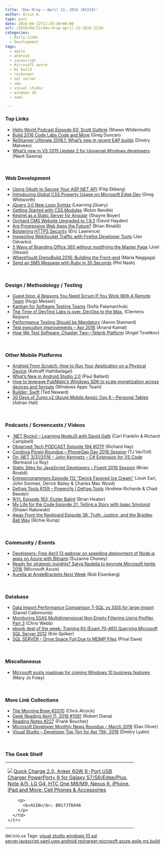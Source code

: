 ```yaml
---
title: 'Dew Drop – April 12, 2016 (#2228)'
author: Alvin A.
type: post
date: 2016-04-12T11:29:36+00:00
url: /2016/04/12/dew-drop-april-12-2016-2228/
categories:
  - Daily Links
  - Development
tags:
  - agile
  - android
  - javascript
  - microsoft azure
  - ms build
  - resharper
  - sql server
  - uwp
  - visual studio
  - windows 10
  - xaml

---
```

### <a name="top"></a>Top Links

  * <a href="http://hwpod.libsyn.com/episode-63-scott-guthrie" target="_blank">Hello World Podcast Episode 63: Scott Guthrie</a> (Shawn Wildermuth)
  * <a href="https://channel9.msdn.com/coding4fun/blog/Build-2016-Code-Labs-Code-and-More?WT.mc_id=DX_MVP4025064" target="_blank">Build 2016 Code Labs Code and More</a> (Greg Duncan)
  * <a href="http://blog.jetbrains.com/dotnet/2016/04/11/resharper-ultimate-2016-1-whats-new-in-recent-eap-builds/" target="_blank">ReSharper Ultimate 2016.1: What’s new in recent EAP builds</a> (Dmitry Matveev)
  * <a href="https://blogs.msdn.microsoft.com/visualstudio/2016/04/11/whats-new-in-vs-2015-update-2-for-universal-windows-developers/" target="_blank">What’s new in VS 2015 Update 2 for Universal Windows developers</a> (Navit Saxena)

&nbsp;

### <a name="web"></a>Web Development

  * <a href="http://www.filipekberg.se/2016/04/12/oauth-secure-asp-dot-net-api/" target="_blank">Using OAuth to Secure Your ASP.NET API</a> (Filip Ekberg)
  * <a href="https://blogs.windows.com/msedgedev/2016/04/11/css-usage-platform-data/?WT.mc_id=DX_MVP4025064" target="_blank">Introducing Global CSS Property Usage on Microsoft Edge Dev</a> (Greg Whitworth)
  * <a href="http://feedproxy.google.com/~r/LearningJquery/~3/ldBhyLdfnHY/jquery-3-0-new-loop-syntax" target="_blank">jQuery 3.0 New Loop Syntax</a> (Learning jQuery)
  * <a href="https://css-tricks.com/css-modules-part-2-getting-started/" target="_blank">Getting Started with CSS Modules</a> (Robin Rendle)
  * <a href="http://feedproxy.google.com/~r/Tattoocoder/~3/nExbsZuj-qQ/" target="_blank">Kestrel as a Static Server for Angular</a> (Shayne Boyer)
  * <a href="http://www.davidhayden.me:80/blog/orchard-cms-website-upgraded-to-1-9-3" target="_blank">Orchard CMS Website Upgraded to 1.9.3</a> (David Hayden)
  * <a href="http://developer.telerik.com/featured/are-progressive-web-apps-future/" target="_blank">Are Progressive Web Apps the Future?</a> (Brian Rinaldi)
  * <a href="https://textslashplain.com/2016/04/11/bolstering-https-security/" target="_blank">Bolstering HTTPS Security</a> (Eric Lawrence)
  * <a href="http://feedproxy.google.com/~r/SoftwareIsHard/~3/zxtVv_K_pus/" target="_blank">Inspecting WebSocket Traffic with Firefox Developer Tools</a> (Jan Odvarko)
  * <a href="http://www.collabshow.com/2016/04/11/5-ways-of-branding-office-365-without-modifying-the-master-page/" target="_blank">5 Ways of Branding Office 365 without modifying the Master Page</a> (Joel Oleson)
  * <a href="https://blogs.msdn.microsoft.com/webdev/2016/04/11/whereyouat-demobuild-2016-building-the-front-end/" target="_blank">WhereYouAt DemoBuild 2016: Building the Front-end</a> (Maria Naggaga)
  * <a href="http://twilioinc.wpengine.com/2016/04/send-an-sms-message-with-ruby-in-30-seconds.html" target="_blank">Send an SMS Message with Ruby in 30 Seconds</a> (Phil Nash)

&nbsp;

### <a name="design"></a>Design / Methodology / Testing

  * <a href="http://www.benlinders.com/2016/guest-blog-4-reasons-you-need-scrum-if-you-work-with-a-remote-team/" target="_blank">Guest blog: 4 Reasons You Need Scrum If You Work With A Remote Team</a> (Hugo Messer)
  * <a href="https://www.stickyminds.com/article/kanban-software-testing-teams" target="_blank">Kanban for Software Testing Teams</a> (Sofía Palamarchuk)
  * <a href="http://feedproxy.google.com/~r/clemensreijnen/qzrF/~3/lQ_UkGrD2aQ/post.aspx" target="_blank">The Time of DevTest Labs is over. DevOps to the Max.</a> (Clemens Reijnen)
  * <a href="https://petabridge.com/blog/performance-testing-mandatory/" target="_blank">Performance Testing Should be Mandatory</a> (Aaron Stannard)
  * <a href="https://blogs.msdn.microsoft.com/visualstudioalm/2016/04/11/test-execution-improvements-apr-2016/" target="_blank">Test execution improvements – Apr 2016</a> (Anand Kamat)
  * <a href="https://tracking.feedpress.it/link/10828/3057297" target="_blank">How We Test Software: Chapter Two—Telerik Platform</a> (Angel Tsvetkov)

&nbsp;

### <a name="mobile"></a>Other Mobile Platforms

  * <a href="http://code.tutsplus.com/tutorials/android-from-scratch-how-to-run-your-application-on-a-physical-device--cms-26219" target="_blank">Android From Scratch: How to Run Your Application on a Physical Device</a> (Ashraff Hathibelagal)
  * <a href="http://www.wintellect.com/devcenter/paulballard/whats-new-android-studio-2-0" target="_blank">What’s New in Android Studio 2.0</a> (Paul Ballard)
  * <a href="https://blogs.windows.com/buildingapps/2016/04/11/how-to-leverage-pubmatics-windows-sdk-to-scale-monetization-across-devices-and-formats/?WT.mc_id=DX_MVP4025064" target="_blank">How to leverage PubMatic’s Windows SDK to scale monetization across devices and formats</a> (Windows Apps Team)
  * <a href="http://blogs.tedneward.com/patterns/Builder-Swift/" target="_blank">Builder: Swift</a> (Ted Neward)
  * <a href="https://shellmonger.com/2016/04/11/30-days-of-zumo-v2-azure-mobile-apps-day-6-personal-tables/" target="_blank">30 Days of Zumo.v2 (Azure Mobile Apps): Day 6 – Personal Tables</a> (Adrian Hall)

&nbsp;

### <a name="podcasts"></a>Podcasts / Screencasts / Videos

  * <a href="http://www.dotnetrocks.com/default.aspx?ShowNum=1281" target="_blank">.NET Rocks! &#8211; Learning NodeJS with David Gatti</a> (Carl Franklin & Richard Campbell)
  * <a href="http://www.windowsobserver.com/2016/04/11/observed-tech-podcast-episode-194-otp/" target="_blank">Observed Tech PODCAST Episode 194 #OTP</a> (Richard Hay)
  * <a href="http://developer.telerik.com/content-types/video/cordova-plugin-roundup-2/" target="_blank">Cordova Plugin Roundup – PhoneGap Day 2016 Session</a> (TJ VanToll)
  * <a href="https://blogs.msdn.microsoft.com/dotnet/2016/04/11/on-net-3312016-john-kemnetz-c-extension-for-vs-code/" target="_blank">On .NET 3/31/2016 – John Kemnetz – C# Extension for VS Code</a> (Bertrand Le Roy)
  * <a href="http://developer.telerik.com/content-types/video/static-sites-javascript-developers-fluent-2016-session/" target="_blank">Static Sites for JavaScript Developers – Fluent 2016 Session</a> (Brian Rinaldi)
  * <a href="http://entreprogrammers.com/episode-112-derick-favored-ice-cream/" target="_blank">Entreprogrammers Episode 112 “Derick Favored Ice Cream”</a> (Josh Earl, John Sonmez, Derick Bailey & Charles Max Wood)
  * <a href="https://channel9.msdn.com/Shows/Defrag-Tools/Defrag-Tools-159-Powercfg?WT.mc_id=DX_MVP4025064" target="_blank">Defrag Tools #159 &#8211; Powercfg | Defrag Tools</a> (Andrew Richards & Chad Beeder)
  * <a href="http://riyl.podbean.com/e/episode-163-eszter-balint/" target="_blank">RiYL Episode 163: Eszter Balint</a> (Brian Heater)
  * <a href="http://www.mylifeforthecode.com/episode-21-telling-a-story-with-isaac-smolund/" target="_blank">My Life for the Code Episode 21: Telling a Story with Isaac Smolund</a> (Shawn Rakowski)
  * <a href="http://awayfromthekeyboard.com/2016/04/11/truth-justice-and-the-bradley-ball-way/" target="_blank">Away From the Keyboard Episode 38: Truth, Justice, and the Bradley Ball Way</a> (Richie Rump)

&nbsp;

### <a name="events"></a>Community / Events

  * <a href="http://blogs.microsoft.com/firehose/2016/04/11/developers-free-april-13-webinar-on-speeding-deployment-of-node-js-apps-on-azure-with-bitnami/" target="_blank">Developers: Free April 13 webinar on speeding deployment of Node.js apps on Azure with Bitnami</a> (Suzanne Choney)
  * <a href="https://azure.microsoft.com/blog/ready-for-strategic-insights-satya-nadella-to-keynote-microsoft-ignite-2016/" target="_blank">Ready for strategic insights? Satya Nadella to keynote Microsoft Ignite 2016</a> (Microsoft Azure)
  * <a href="http://eisenbergeffect.bluespire.com/aurelia-at-anglebrackets-next-week/" target="_blank">Aurelia at AngleBrackets Next Week</a> (Rob Eisenberg)

&nbsp;

### <a name="sql"></a>Database

  * <a href="http://feedproxy.google.com/~r/MSSQLTips-LatestSqlServerTips/~3/qrtP2Jya8y8/tip.asp" target="_blank">Data Import Performance Comparison T-SQL vs SSIS for large import</a> (Daniel Calbimonte)
  * <a href="https://blog.crossjoin.co.uk/2016/04/11/monitoring-ssas-multidimensional-non-empty-filtering-using-profiler-part-3/" target="_blank">Monitoring SSAS Multidimensional Non Empty Filtering Using Profiler, Part 3</a> (Chris Webb)
  * <a href="https://blogs.msdn.microsoft.com/microsoft_press/2016/04/11/ebook-deal-of-the-week-training-kit-exam-70-461-querying-microsoft-sql-server-2012-2/" target="_blank">ebook deal of the week: Training Kit (Exam 70-461) Querying Microsoft SQL Server 2012</a> (Kim Spilker)
  * <a href="http://blog.sqlauthority.com/2016/04/12/sql-server-drive-space-full-eue-mdmp-files/" target="_blank">SQL SERVER – Drive Space Full Due to MDMP Files</a> (Pinal Dave)

&nbsp;

### <a name="misc"></a>Miscellaneous

  * <a href="http://zdnet.com.feedsportal.com/c/35462/f/675660/s/4edd8851/sc/28/l/0L0Szdnet0N0Carticle0Cmicrosoft0Eposts0Eroadmap0Efor0Ecoming0Ewindows0E10A0Ebusiness0Efeatures0C0Tftag0FRSSbaffb68/story01.htm" target="_blank">Microsoft posts roadmap for coming Windows 10 business features</a> (Mary Jo Foley)

&nbsp;

### <a name="links"></a>More Link Collections

  * <a href="http://feedproxy.google.com/~r/ReflectivePerspective/~3/ta5qiK8J15g/" target="_blank">The Morning Brew #2070</a> (Chris Alcock)
  * <a href="http://feeds.regulargeek.com/~r/RegularGeek/~3/Pg87WWjP1O0/" target="_blank">Geek Reading April 11, 2016 #1081</a> (Robert Diana)
  * <a href="http://www.frankysnotes.com/2016/04/reading-notes-227.html" target="_blank">Reading Notes #227</a> (Frank Boucher)
  * <a href="http://www.microsoft.com/en-gb/developers/articles/week02apr16/microsoft-developer-monthly-news-roundup-march-2016" target="_blank">Microsoft Developer Monthly News Roundup – March 2016</a> (Dan Oliver)
  * <a href="http://www.lyalin.com/2016/04/11/visual-studio-developer-top-ten-for-apr-11th-2016/" target="_blank">Visual Studio – Developer Top Ten for Apr 11th, 2016</a> (Dmitry Lyalin)

&nbsp;

### <a name="shelf"></a>The Geek Shelf

<div id="scid:7dc1bd33-94bd-46fd-a20b-0131235bcd47:7834ba53-0741-4773-8373-b01aebbce35b" class="wlWriterEditableSmartContent" style="float: none; padding-bottom: 0px; padding-top: 0px; padding-left: 0px; margin: 0px; display: inline; padding-right: 0px">
  <table cellspacing="0" cellpadding="2" width="400" border="0" unselectable="on">
    <tr>
      <td valign="top" width="400">
        <p>
          <a title="Quick Charge 2.0, Anker 60W 6-Port USB Charger PowerPort+ 6 for Galaxy S7/S6/Edge/Plus, Note 4/5, LG G4, HTC One M8/M9, Nexus 6, iPhone, iPad and More: Cell Phones & Accessories" href="http://www.amazon.com/exec/obidos/ASIN/B017JT6846/amavin-20"><img data-recalc-dims="1" decoding="async" src="https://i0.wp.com/images.amazon.com/images/P/B017JT6846.01.MZZZZZZZ.jpg?w=660" border="0" align="left" style="float:left" />Quick Charge 2.0, Anker 60W 6-Port USB Charger PowerPort+ 6 for Galaxy S7/S6/Edge/Plus, Note 4/5, LG G4, HTC One M8/M9, Nexus 6, iPhone, iPad and More: Cell Phones & Accessories</a>
        </p>
        
        <p>
          <b>ASIN</b>: B017JT6846
        </p>
      </td>
    </tr>
  </table>
</div>

<div id="scid:0767317B-992E-4b12-91E0-4F059A8CECA8:bb80f931-3cd5-4044-9780-cc80fc58abd8" class="wlWriterEditableSmartContent" style="float: none; padding-bottom: 0px; padding-top: 0px; padding-left: 0px; margin: 0px; display: inline; padding-right: 0px">
  del.icio.us Tags: <a href="http://del.icio.us/popular/visual+studio" rel="tag">visual studio</a>,<a href="http://del.icio.us/popular/windows+10" rel="tag">windows 10</a>,<a href="http://del.icio.us/popular/sql+server" rel="tag">sql server</a>,<a href="http://del.icio.us/popular/javascript" rel="tag">javascript</a>,<a href="http://del.icio.us/popular/xaml" rel="tag">xaml</a>,<a href="http://del.icio.us/popular/uwp" rel="tag">uwp</a>,<a href="http://del.icio.us/popular/android" rel="tag">android</a>,<a href="http://del.icio.us/popular/resharper" rel="tag">resharper</a>,<a href="http://del.icio.us/popular/microsoft+azure" rel="tag">microsoft azure</a>,<a href="http://del.icio.us/popular/agile" rel="tag">agile</a>,<a href="http://del.icio.us/popular/ms+build" rel="tag">ms build</a>
</div>